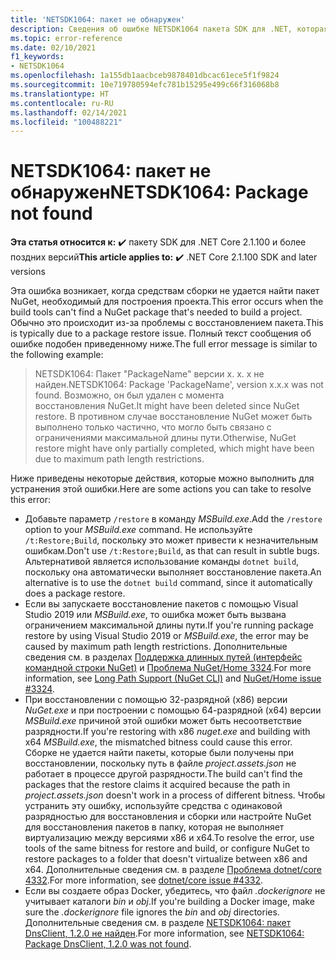 ```yaml
---
title: 'NETSDK1064: пакет не обнаружен'
description: Сведения об ошибке NETSDK1064 пакета SDK для .NET, которая возникает, когда пакет не найден.
ms.topic: error-reference
ms.date: 02/10/2021
f1_keywords:
- NETSDK1064
ms.openlocfilehash: 1a155db1aacbceb9878401dbcac61ece5f1f9824
ms.sourcegitcommit: 10e719780594efc781b15295e499c66f316068b8
ms.translationtype: HT
ms.contentlocale: ru-RU
ms.lasthandoff: 02/14/2021
ms.locfileid: "100488221"
---
```

# <a name="netsdk1064-package-not-found"></a><span data-ttu-id="5a2f5-103">NETSDK1064: пакет не обнаружен</span><span class="sxs-lookup"><span data-stu-id="5a2f5-103">NETSDK1064: Package not found</span></span>

<span data-ttu-id="5a2f5-104">**Эта статья относится к:** ✔️ пакету SDK для .NET Core 2.1.100 и более поздних версий</span><span class="sxs-lookup"><span data-stu-id="5a2f5-104">**This article applies to:** ✔️ .NET Core 2.1.100 SDK and later versions</span></span>

<span data-ttu-id="5a2f5-105">Эта ошибка возникает, когда средствам сборки не удается найти пакет NuGet, необходимый для построения проекта.</span><span class="sxs-lookup"><span data-stu-id="5a2f5-105">This error occurs when the build tools can't find a NuGet package that's needed to build a project.</span></span> <span data-ttu-id="5a2f5-106">Обычно это происходит из-за проблемы с восстановлением пакета.</span><span class="sxs-lookup"><span data-stu-id="5a2f5-106">This is typically due to a package restore issue.</span></span> <span data-ttu-id="5a2f5-107">Полный текст сообщения об ошибке подобен приведенному ниже.</span><span class="sxs-lookup"><span data-stu-id="5a2f5-107">The full error message is similar to the following example:</span></span>

> <span data-ttu-id="5a2f5-108">NETSDK1064: Пакет "PackageName" версии x. x. x не найден.</span><span class="sxs-lookup"><span data-stu-id="5a2f5-108">NETSDK1064: Package 'PackageName', version x.x.x was not found.</span></span> <span data-ttu-id="5a2f5-109">Возможно, он был удален с момента восстановления NuGet.</span><span class="sxs-lookup"><span data-stu-id="5a2f5-109">It might have been deleted since NuGet restore.</span></span> <span data-ttu-id="5a2f5-110">В противном случае восстановление NuGet может быть выполнено только частично, что могло быть связано с ограничениями максимальной длины пути.</span><span class="sxs-lookup"><span data-stu-id="5a2f5-110">Otherwise, NuGet restore might have only partially completed, which might have been due to maximum path length restrictions.</span></span>

<span data-ttu-id="5a2f5-111">Ниже приведены некоторые действия, которые можно выполнить для устранения этой ошибки.</span><span class="sxs-lookup"><span data-stu-id="5a2f5-111">Here are some actions you can take to resolve this error:</span></span>

* <span data-ttu-id="5a2f5-112">Добавьте параметр `/restore` в команду *MSBuild.exe*.</span><span class="sxs-lookup"><span data-stu-id="5a2f5-112">Add the `/restore` option to your *MSBuild.exe* command.</span></span> <span data-ttu-id="5a2f5-113">Не используйте `/t:Restore;Build`, поскольку это может привести к незначительным ошибкам.</span><span class="sxs-lookup"><span data-stu-id="5a2f5-113">Don't use `/t:Restore;Build`, as that can result in subtle bugs.</span></span> <span data-ttu-id="5a2f5-114">Альтернативой является использование команды `dotnet build`, поскольку она автоматически выполняет восстановление пакета.</span><span class="sxs-lookup"><span data-stu-id="5a2f5-114">An alternative is to use the `dotnet build` command, since it automatically does a package restore.</span></span>
* <span data-ttu-id="5a2f5-115">Если вы запускаете восстановление пакетов с помощью Visual Studio 2019 или *MSBuild.exe*, то ошибка может быть вызвана ограничением максимальной длины пути.</span><span class="sxs-lookup"><span data-stu-id="5a2f5-115">If you're running package restore by using Visual Studio 2019 or *MSBuild.exe*, the error may be caused by maximum path length restrictions.</span></span> <span data-ttu-id="5a2f5-116">Дополнительные сведения см. в разделах [Поддержка длинных путей (интерфейс командной строки NuGet)](/nuget/reference/cli-reference/cli-ref-long-path) и [Проблема NuGet/Home 3324](https://github.com/NuGet/Home/issues/3324).</span><span class="sxs-lookup"><span data-stu-id="5a2f5-116">For more information, see [Long Path Support (NuGet CLI)](/nuget/reference/cli-reference/cli-ref-long-path) and [NuGet/Home issue #3324](https://github.com/NuGet/Home/issues/3324).</span></span>
* <span data-ttu-id="5a2f5-117">При восстановлении с помощью 32-разрядной (x86) версии *NuGet.exe* и при построении с помощью 64-разрядной (x64) версии *MSBuild.exe* причиной этой ошибки может быть несоответствие разрядности.</span><span class="sxs-lookup"><span data-stu-id="5a2f5-117">If you're restoring with x86 *nuget.exe* and building with x64 *MSBuild.exe*, the mismatched bitness could cause this error.</span></span> <span data-ttu-id="5a2f5-118">Сборке не удается найти пакеты, которые были получены при восстановлении, поскольку путь в файле *project.assets.json* не работает в процессе другой разрядности.</span><span class="sxs-lookup"><span data-stu-id="5a2f5-118">The build can't find the packages that the restore claims it acquired because the path in *project.assets.json* doesn't work in a process of different bitness.</span></span> <span data-ttu-id="5a2f5-119">Чтобы устранить эту ошибку, используйте средства с одинаковой разрядностью для восстановления и сборки или настройте NuGet для восстановления пакетов в папку, которая не выполняет виртуализацию между версиями x86 и x64.</span><span class="sxs-lookup"><span data-stu-id="5a2f5-119">To resolve the error, use tools of the same bitness for restore and build, or configure NuGet to restore packages to a folder that doesn't virtualize between x86 and x64.</span></span> <span data-ttu-id="5a2f5-120">Дополнительные сведения см. в разделе [Проблема dotnet/core 4332](https://github.com/dotnet/core/issues/4332).</span><span class="sxs-lookup"><span data-stu-id="5a2f5-120">For more information, see [dotnet/core issue #4332](https://github.com/dotnet/core/issues/4332).</span></span>
* <span data-ttu-id="5a2f5-121">Если вы создаете образ Docker, убедитесь, что файл *.dockerignore* не учитывает каталоги *bin* и *obj*.</span><span class="sxs-lookup"><span data-stu-id="5a2f5-121">If you're building a Docker image, make sure the *.dockerignore* file ignores the *bin* and *obj* directories.</span></span> <span data-ttu-id="5a2f5-122">Дополнительные сведения см. в разделе [NETSDK1064: пакет DnsClient, 1.2.0 не найден](https://stackoverflow.com/questions/61167032/error-netsdk1064-package-dnsclient-1-2-0-was-not-found).</span><span class="sxs-lookup"><span data-stu-id="5a2f5-122">For more information, see [NETSDK1064: Package DnsClient, 1.2.0 was not found](https://stackoverflow.com/questions/61167032/error-netsdk1064-package-dnsclient-1-2-0-was-not-found).</span></span>
